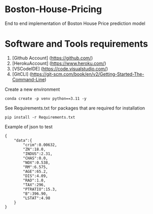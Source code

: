 # Boston-House-Pricing
End to end implementation of Boston House Price prediction model

# Software and Tools requirements
1. [Github Account] (https://github.com/)
2. [HerokuAccount] (https://www.heroku.com/)
3. [VSCodeIDE] (https://code.visualstudio.com/)
4. [GitCLI] (https://git-scm.com/book/en/v2/Getting-Started-The-Command-Line)

Create a new environment
```
conda create -p venv python==3.11 -y
```

See Requirements.txt for packages that are required for installation
```
pip install -r Requirements.txt
```

Example of json to test
```
{
    "data":{
        "crim":0.00632,
        "ZN":18.0,
        "INDUS":2.31,
        "CHAS":0.0,
        "NOX":0.538,
        "RM":6.575,
        "AGE":65.2,
        "DIS":4.09,
        "RAD":1.0,
        "TAX":296,
        "PTRATIO":15.3,
        "B":396.90,
        "LSTAT":4.98        
    }
}
```